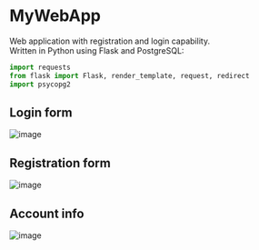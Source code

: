 # MyWebApp
Web application with registration and login capability.</br>
Written in Python using Flask and PostgreSQL:
```python
import requests
from flask import Flask, render_template, request, redirect
import psycopg2
```

## Login form
![image](https://user-images.githubusercontent.com/90320303/146542820-64fc156c-0cf0-4889-815e-f7f0532cacd1.png)

## Registration form
![image](https://user-images.githubusercontent.com/90320303/146543226-b9a69a78-3315-4a1b-b1f5-7bda149d44d7.png)

## Account info
![image](https://user-images.githubusercontent.com/90320303/146543534-62b5d029-17e0-452c-9d43-b299a78e147f.png)

